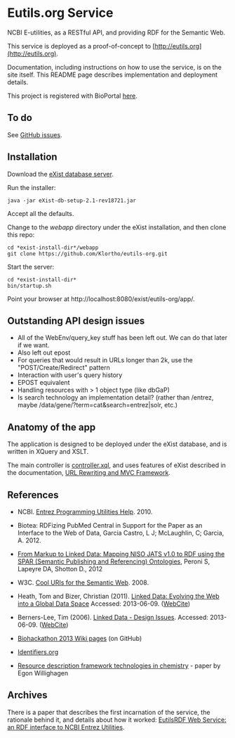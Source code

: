 Eutils.org Service
=================

NCBI E-utilities, as a RESTful API, and providing RDF for the Semantic Web.

This service is deployed as a proof-of-concept to
[http://eutils.org](http://eutils.org).

Documentation, including instructions on how to use the service, is on the site itself.
This README page describes implementation and deployment details.

This project is registered with BioPortal
[here](http://bioportal.bioontology.org/projects/257).


## To do

See [GitHub issues](https://github.com/Klortho/eutils-org/issues).


## Installation

Download the [eXist database server](http://exist-db.org/).

Run the installer:

```
java -jar eXist-db-setup-2.1-rev18721.jar
```

Accept all the defaults.

Change to the *webapp* directory under the eXist installation, and then clone this repo:

```
cd *exist-install-dir*/webapp
git clone https://github.com/Klortho/eutils-org.git
```

Start the server:

```
cd *exist-install-dir*
bin/startup.sh
```

Point your browser at http://localhost:8080/exist/eutils-org/app/.


## Outstanding API design issues

* All of the WebEnv/query_key stuff has been left out. We can do that later if we want.
* Also left out epost
* For queries that would result in URLs longer than 2k, use the "POST/Create/Redirect"
  pattern
* Interaction with user's query history
* EPOST equivalent
* Handling resources with > 1 object type (like dbGaP)
* Is search technology an implementation detail? (rather than /entrez, maybe
  /data/gene/?term=cat&amp;search=entrez|solr, etc.)


## Anatomy of the app

The application is designed to be deployed under the eXist database, and is written in
XQuery and XSLT.

The main controller is [controller.xql](app/controller.xql), and uses features of eXist
described in the documentation, [URL Rewriting and MVC 
Framework](http://exist-db.org/exist/apps/doc/urlrewrite.xml).




## References

* NCBI.  [Entrez Programming Utilities Help](http://www.ncbi.nlm.nih.gov/books/NBK25501/). 2010.

* Biotea: RDFizing PubMed Central in Support for the Paper as an Interface to the Web of Data,
  Garcia Castro, L J; McLaughlin, C; Garcia, A. 2012.

* [From Markup to Linked Data: Mapping NISO JATS v1.0 to RDF using the SPAR (Semantic Publishing
  and Referencing) Ontologies](http://www.ncbi.nlm.nih.gov/books/NBK100491/), Peroni S,
  Lapeyre DA, Shotton D., 2012

* W3C.  [Cool URIs for the Semantic Web](http://www.w3.org/TR/cooluris/). 2008.

* Heath, Tom and Bizer, Christian (2011).
  [Linked Data: Evolving the Web into a Global Data Space](http://linkeddatabook.com/editions/1.0/)
  Accessed: 2013-06-09. ([WebCite](http://www.webcitation.org/6HFldFSR6))

* Berners-Lee, Tim (2006). [Linked Data - Design Issues](http://www.w3.org/DesignIssues/LinkedData.html).
  Accessed: 2013-06-09. ([WebCite](http://www.webcitation.org/6HFgSl1S7))

* [Biohackathon 2013 Wiki pages](https://github.com/dbcls/bh13/wiki) (on GitHub)

* [Identifiers.org](http://identifiers.org/)

* [Resource description framework technologies in
  chemistry](http://www.ncbi.nlm.nih.gov/pmc/articles/PMC3118380/) -
  paper by Egon Willighagen


## Archives

There is a paper that describes the first incarnation of the service, the rationale
behind it, and details about how it worked:
[EutilsRDF Web Service: an RDF interface to NCBI Entrez
Utilities](https://github.com/Klortho/eutils-org/raw/master/docs/EutilsRDFWebService.docx).

